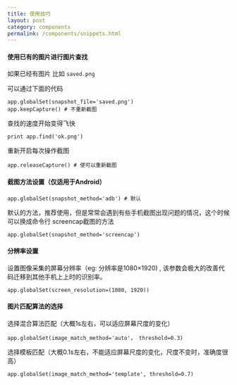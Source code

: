 ```yaml
--- 
title: 使用技巧
layout: post
category: components
permalink: /components/snippets.html
---
```


#### 使用已有的图片进行图片查找
如果已经有图片 比如 `saved.png`

可以通过下面的代码

	app.globalSet(snapshot_file='saved.png')
	app.keepCapture() # 不重新截图

查找的速度开始变得飞快

	print app.find('ok.png')

重新开启每次操作截图

	app.releaseCapture() # 使可以重新截图

#### 截图方法设置（仅适用于Android）
    app.globalSet(snapshot_method='adb') # 默认

默认的方法，推荐使用，但是常常会遇到有些手机截图出现问题的情况，这个时候可以换成命令行 screencap截图的方法

    app.globalSet(snapshot_method='screencap')

#### 分辨率设置

设置图像采集的屏幕分辨率（eg: 分辨率是1080×1920) , 该参数会极大的改善代码迁移到其他手机上上时的识别率。

    app.globalSet(screen_resolution=(1080, 1920))

#### 图片匹配算法的选择
选择混合算法匹配（大概1s左右，可以适应屏幕尺度的变化）

    app.globalSet(image_match_method='auto'， threshold=0.3)

选择模板匹配（大概0.1s左右，不能适应屏幕尺度的变化，尺度不变时，准确度很高）

    app.globalSet(image_match_method='template', threshold=0.7)
